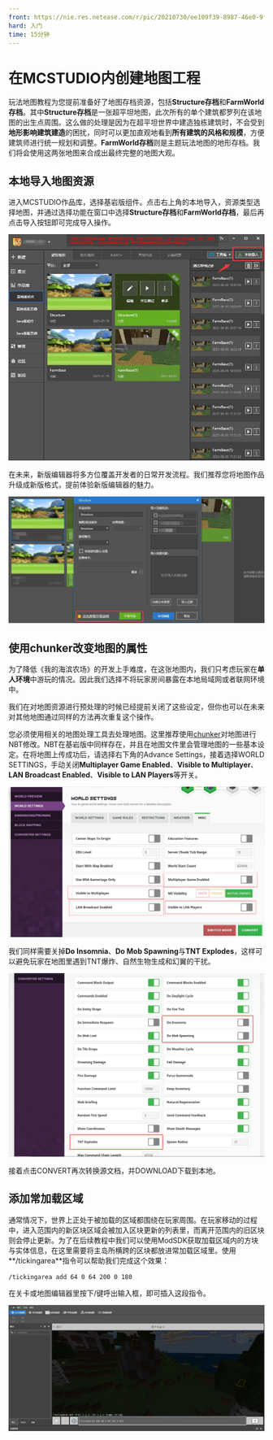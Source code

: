 ```yaml
---
front: https://nie.res.netease.com/r/pic/20210730/ee109f39-8987-46e0-9fe7-40ebb23060fa.png
hard: 入门
time: 15分钟
---
```


# 在MCSTUDIO内创建地图工程

玩法地图教程为您提前准备好了地图存档资源，包括**Structure存档**和**FarmWorld存档**。其中**Structure存档**是一张超平坦地图，此次所有的单个建筑都罗列在该地图的出生点周围。这么做的处理是因为在超平坦世界中建造独栋建筑时，不会受到**地形影响建筑建造**的困扰，同时可以更加直观地看到**所有建筑的风格和规模**，方便建筑师进行统一规划和调整。**FarmWorld存档**则是主题玩法地图的地形存档。我们将会使用这两张地图来合成出最终完整的地图大观。

## 本地导入地图资源

进入MCSTUDIO作品库，选择基岩版组件。点击右上角的本地导入，资源类型选择地图，并通过选择功能在窗口中选择**Structure存档**和**FarmWorld存档**，最后再点击导入按钮即可完成导入操作。

<img src="./images/0.jpg" alt="0" style="zoom:150%;" />

在未来，新版编辑器将多方位覆盖开发者的日常开发流程。我们推荐您将地图作品升级成新版格式，提前体验新版编辑器的魅力。

<img src="./images/1.jpg" alt="1" style="zoom:120%;" />

## 使用chunker改变地图的属性

为了降低《我的海滨农场》的开发上手难度，在这张地图内，我们只考虑玩家在**单人环境**中游玩的情况。因此我们选择不将玩家房间暴露在本地局域网或者联网环境中。

我们在对地图资源进行预处理的时候已经提前关闭了这些设定，但你也可以在未来对其他地图通过同样的方法再次重复这个操作。

您必须使用相关的地图处理工具去处理地图。这里推荐使用[chunker](https://chunker.app/)对地图进行NBT修改。NBT在基岩版中同样存在，并且在地图文件里会管理地图的一些基本设定。在将地图上传成功后，请选择右下角的Advance Settings，接着选择WORLD SETTINGS，手动关闭**Multiplayer Game Enabled**、**Visible to Multiplayer**、**LAN Broadcast Enabled**、**Visible to LAN Players**等开关。

![6](./images/6.png)

我们同样需要关掉**Do Insomnia**、**Do Mob Spawning**与**TNT Explodes**，这样可以避免玩家在地图里遇到TNT爆炸、自然生物生成和幻翼的干扰。

![17](./images/17.png)

接着点击CONVERT再次转换源文档，并DOWNLOAD下载到本地。

## 添加常加载区域

通常情况下，世界上正处于被加载的区域都围绕在玩家周围。在玩家移动的过程中，进入范围内的新区块区域会被加入区块更新的列表里，而离开范围内的旧区块则会停止更新。为了在后续教程中我们可以使用ModSDK获取加载区域内的方块与实体信息，在这里需要将主岛所横跨的区块都放进常加载区域里。使用**/tickingarea**指令可以帮助我们完成这个效果：

```
/tickingarea add 64 0 64 200 0 180
```

在关卡或地图编辑器里按下/键呼出输入框，即可插入这段指令。

![18](./images/18.png)